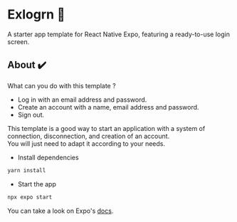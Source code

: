 # Exlogrn 🚀

A starter app template for React Native Expo, featuring a ready-to-use login screen.

## About ✔️

What can you do with this template ?

- Log in with an email address and password.
- Create an account with a name, email address and password.
- Sign out.

This template is a good way to start an application with a system of connection, disconnection, and creation of an account.  
You will just need to adapt it according to your needs.

- Install dependencies

```bash
yarn install
```

- Start the app

```bash
npx expo start
```

You can take a look on Expo's [docs](https://docs.expo.dev).
